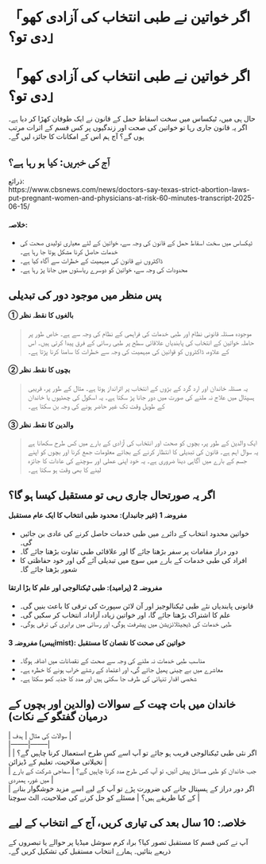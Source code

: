# 「اگر خواتین نے طبی انتخاب کی آزادی کھو دی تو؟」

<h1>「اگر خواتین نے طبی انتخاب کی آزادی کھو دی تو؟」</h1>
<p>حال ہی میں، ٹیکساس میں سخت اسقاط حمل کے قانون نے ایک طوفان کھڑا کر دیا ہے۔ اگر یہ قانون جاری رہا تو خواتین کی صحت اور زندگیوں پر کس قسم کے اثرات مرتب ہوں گے؟ آج ہم اس کے امکانات کا جائزہ لیں گے۔</p>
<h2>آج کی خبریں: کیا ہو رہا ہے؟</h2>
<p>ذرائع:<br />
https://www.cbsnews.com/news/doctors-say-texas-strict-abortion-laws-put-pregnant-women-and-physicians-at-risk-60-minutes-transcript-2025-06-15/</p>
<h4>خلاصہ:</h4>
<ul>
<li>ٹیکساس میں سخت اسقاط حمل کے قانون کی وجہ سے، خواتین کے لئے معیاری تولیدی صحت کی خدمات حاصل کرنا مشکل ہوتا جا رہا ہے۔</li>
<li>ڈاکٹروں نے قانون کی مبہمیت کے خطرات سے آگاہ کیا ہے۔</li>
<li>محدودات کی وجہ سے، خواتین کو دوسرے ریاستوں میں جانا پڑ رہا ہے۔</li>
</ul>
<h2>پس منظر میں موجود دور کی تبدیلی</h2>
<h4>① بالغوں کا نقطہ نظر</h4>
<blockquote>
<p>موجودہ مسئلہ قانونی نظام اور طبی خدمات کی فراہمی کے نظام کی وجہ سے ہے۔ خاص طور پر حاملہ خواتین کے انتخاب کی پابندیاں علاقائی سطح پر طبی رسائی کے فرق پیدا کرتی ہیں۔ اس کے علاوہ، ڈاکٹروں کو قوانین کی مبہمیت کی وجہ سے خطرات کا سامنا کرنا پڑتا ہے۔</p>
</blockquote>
<h4>② بچوں کا نقطہ نظر</h4>
<blockquote>
<p>یہ مسئلہ خاندان اور ارد گرد کے بڑوں کے انتخاب پر اثرانداز ہوتا ہے۔ مثال کے طور پر، قریبی ہسپتال میں علاج نہ ملنے کی صورت میں دور جانا پڑ سکتا ہے۔ یہ اسکول کی چھٹیوں یا خاندان کے طویل وقت تک غیر حاضر ہونے کی وجہ بن سکتا ہے۔</p>
</blockquote>
<h4>③ والدین کا نقطہ نظر</h4>
<blockquote>
<p>ایک والدین کے طور پر، بچوں کو صحت اور انتخاب کی آزادی کے بارے میں کس طرح سکھانا ہے یہ سوال اہم ہے۔ قانون کی تبدیلی کا انتظار کرنے کے بجائے معلومات جمع کرنا اور بچوں کو اپنے جسم کے بارے میں آگاہی دینا ضروری ہے۔ یہ خود اپنی عملی اور سوچنے کی عادات کا جائزہ لینے کا بھی وقت ہو سکتا ہے۔</p>
</blockquote>
<h2>اگر یہ صورتحال جاری رہی تو مستقبل کیسا ہو گا؟</h2>
<h4>مفروضہ 1 (غیر جانبدار): محدود طبی انتخاب کا ایک عام مستقبل</h4>
<ul>
<li>خواتین محدود انتخاب کے دائرے میں طبی خدمات حاصل کرنے کی عادی بن جائیں گی۔</li>
<li>دور دراز مقامات پر سفر بڑھتا جائے گا اور علاقائی طبی تفاوت بڑھتا جائے گا۔</li>
<li>افراد کی طبی خدمات کے بارے میں سوچ میں تبدیلی آئے گی اور خود حفاظتی کا شعور بڑھتا جائے گا۔</li>
</ul>
<h4>مفروضہ 2 (پرامید): طبی ٹیکنالوجی اور علم کا بڑا ارتقا</h4>
<ul>
<li>قانونی پابندیاں نئے طبی ٹیکنالوجیز اور آن لائن سپورٹ کی ترقی کا باعث بنیں گی۔</li>
<li>علم کا اشتراک بڑھتا جائے گا، اور خواتین زیادہ آزادانہ انتخاب کر سکیں گی۔</li>
<li>طبی خدمات کی ڈیجیٹلائزیشن میں پیشرفت ہوگی، اور رسائی میں برابری کی ترقی ہوگی۔</li>
</ul>
<h4>مفروضہ 3 (پیسimist): خواتین کی صحت کا نقصان کا مستقبل</h4>
<ul>
<li>مناسب طبی خدمات نہ ملنے کی وجہ سے صحت کے نقصانات میں اضافہ ہوگا۔</li>
<li>معاشرے میں بے چینی پھیل جائے گی، اور اعتماد کے رشتے خراب ہونے کا خطرہ ہے۔</li>
<li>شخصی اقدار تنہائی کی طرف جا سکتی ہیں اور مدد کا جذبہ کھو سکتا ہے۔</li>
</ul>
<h2>خاندان میں بات چیت کے سوالات (والدین اور بچوں کے درمیان گفتگو کے نکات)</h2>
<p>| سوالات کی مثال | ہدف |<br />
|&#8212;&#8212;&#8211;|&#8212;&#8212;&#8211;|<br />
| اگر نئی طبی ٹیکنالوجی قریب ہو جائے تو آپ اسے کس طرح استعمال کرنا چاہیں گے؟ | تخیلاتی صلاحیت، تعلیم کے ڈیزائن |<br />
| جب خاندان کو طبی مسائل پیش آئیں، تو آپ کس طرح مدد کرنا چاہیں گے؟ | سماجی شرکت کے بارے میں غور، ہمدردی |<br />
| اگر دور دراز کے ہسپتال جانے کی ضرورت پڑے تو آپ کے لیے اسے مزید خوشگوار بنانے کے کیا طریقے ہیں؟ | مسئلے کو حل کرنے کی صلاحیت، الٹ سوچنا |</p>
<h2>خلاصہ: 10 سال بعد کی تیاری کریں، آج کے انتخاب کے لیے</h2>
<p>آپ نے کس قسم کا مستقبل تصور کیا؟ براہ کرم سوشل میڈیا پر حوالے یا تبصروں کے ذریعے بتائیں۔ ہمارے انتخاب مستقبل کی تشکیل کریں گے۔</p>

